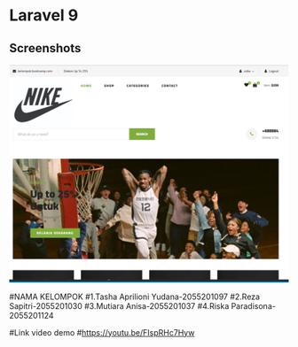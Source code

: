 # Laravel 9 

## Screenshots

![preview img](/preview.png)

#NAMA KELOMPOK
  #1.Tasha Aprilioni Yudana-2055201097
  #2.Reza Sapitri-2055201030
  #3.Mutiara Anisa-2055201037
  #4.Riska Paradisona-2055201124
  
  
  #Link video demo 
  #https://youtu.be/FIspRHc7Hyw
